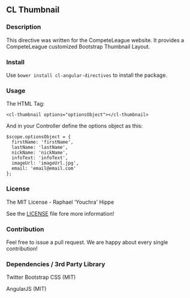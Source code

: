 ## CL Thumbnail

### Description

This directive was written for the CompeteLeague website. It provides a CompeteLeague
customized Bootstrap Thumbnail Layout.

### Install

Use `bower install cl-angular-directives` to install the package.

### Usage

The HTML Tag:

    <cl-thumbnail options="optionsObject"></cl-thumbnail>

And in your Controller define the options object as this:

    $scope.optionsObject = {
      firstName: 'firstName',
      lastName: 'lastName',
      nickName: 'nickName',
      infoText: 'infoText',
      imageUrl: 'imageUrl.jpg',
      email: 'email@email.com'
    };


### License

The MIT License - Raphael 'Youchra' Hippe

See the [LICENSE](https://github.com/CompeteLeague/clAngularDirectives/blob/master/LICENSE.md) file fore more information!

### Contribution

Feel free to issue a pull request. We are happy about every single contribution!

### Dependencies / 3rd Party Library

Twitter Bootstrap CSS (MIT)

AngularJS (MIT)
